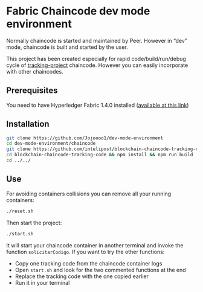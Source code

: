 # Fabric Chaincode dev mode environment

Normally chaincode is started and maintained by Peer. However in “dev” mode, chaincode is built and started by the user.

This project has been created especially for rapid code/build/run/debug cycle of [tracking-project](https://github.com/intelipost/blockchain-chaincode-tracking-code) chaincode. However you can easily incorporate with other chaincodes.

## Prerequisites
You need to have Hyperledger Fabric 1.4.0 installed ([available at this link](https://hyperledger-fabric.readthedocs.io/en/release-1.4/install.html#install-samples-binaries-and-docker-images))

## Installation
```bash
git clone https://github.com/Jojoooo1/dev-mode-environment
cd dev-mode-environment/chaincode
git clone https://github.com/intelipost/blockchain-chaincode-tracking-code
cd blockchain-chaincode-tracking-code && npm install && npm run build
cd ../../
```

## Use
For avoiding containers collisions you can remove all your running containers:
```bash
./reset.sh
```
Then start the project:

```bash
./start.sh
```

It will start your chaincode container in another terminal and invoke the function `solicitarCodigo`. If you want to try the other functions:

-  Copy one tracking code from the chaincode container logs
-  Open `start.sh` and look for the two commented functions at the end
-  Replace the tracking code with the one copied earlier
-  Run it in your terminal
